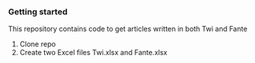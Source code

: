 ### Getting started

This repository contains code to get articles written in both Twi and Fante

1. Clone repo
2. Create two Excel files Twi.xlsx and Fante.xlsx
